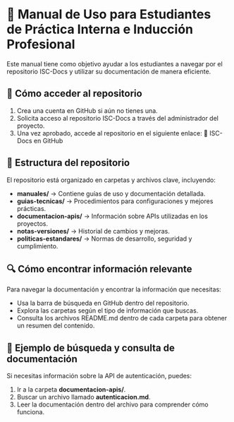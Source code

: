 # 📖 Manual de Uso para Estudiantes de Práctica Interna e Inducción Profesional

Este manual tiene como objetivo ayudar a los estudiantes a navegar por el repositorio ISC-Docs y utilizar su documentación de manera eficiente.

## 📌 Cómo acceder al repositorio

1. Crea una cuenta en GitHub si aún no tienes una.
2. Solicita acceso al repositorio ISC-Docs a través del administrador del proyecto.
3. Una vez aprobado, accede al repositorio en el siguiente enlace:
   🔗 ISC-Docs en GitHub

## 📂 Estructura del repositorio

El repositorio está organizado en carpetas y archivos clave, incluyendo:

- **manuales/** → Contiene guías de uso y documentación detallada.
- **guias-tecnicas/** → Procedimientos para configuraciones y mejores prácticas.
- **documentacion-apis/** → Información sobre APIs utilizadas en los proyectos.
- **notas-versiones/** → Historial de cambios y mejoras.
- **politicas-estandares/** → Normas de desarrollo, seguridad y cumplimiento.

## 🔍 Cómo encontrar información relevante

Para navegar la documentación y encontrar la información que necesitas:

- Usa la barra de búsqueda en GitHub dentro del repositorio.
- Explora las carpetas según el tipo de información que buscas.
- Consulta los archivos README.md dentro de cada carpeta para obtener un resumen del contenido.

## 📖 Ejemplo de búsqueda y consulta de documentación

Si necesitas información sobre la API de autenticación, puedes:

1. Ir a la carpeta **documentacion-apis/**.
2. Buscar un archivo llamado **autenticacion.md**.
3. Leer la documentación dentro del archivo para comprender cómo funciona.

